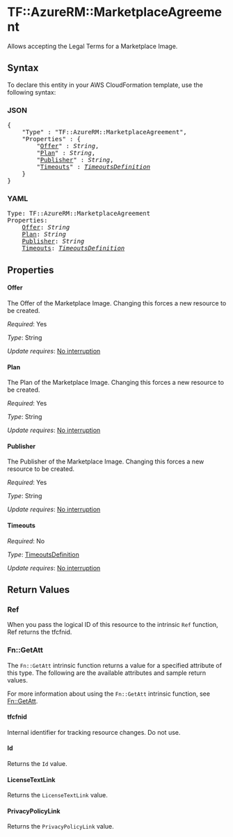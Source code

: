 # TF::AzureRM::MarketplaceAgreement

Allows accepting the Legal Terms for a Marketplace Image.

## Syntax

To declare this entity in your AWS CloudFormation template, use the following syntax:

### JSON

<pre>
{
    "Type" : "TF::AzureRM::MarketplaceAgreement",
    "Properties" : {
        "<a href="#offer" title="Offer">Offer</a>" : <i>String</i>,
        "<a href="#plan" title="Plan">Plan</a>" : <i>String</i>,
        "<a href="#publisher" title="Publisher">Publisher</a>" : <i>String</i>,
        "<a href="#timeouts" title="Timeouts">Timeouts</a>" : <i><a href="timeoutsdefinition.md">TimeoutsDefinition</a></i>
    }
}
</pre>

### YAML

<pre>
Type: TF::AzureRM::MarketplaceAgreement
Properties:
    <a href="#offer" title="Offer">Offer</a>: <i>String</i>
    <a href="#plan" title="Plan">Plan</a>: <i>String</i>
    <a href="#publisher" title="Publisher">Publisher</a>: <i>String</i>
    <a href="#timeouts" title="Timeouts">Timeouts</a>: <i><a href="timeoutsdefinition.md">TimeoutsDefinition</a></i>
</pre>

## Properties

#### Offer

The Offer of the Marketplace Image. Changing this forces a new resource to be created.

_Required_: Yes

_Type_: String

_Update requires_: [No interruption](https://docs.aws.amazon.com/AWSCloudFormation/latest/UserGuide/using-cfn-updating-stacks-update-behaviors.html#update-no-interrupt)

#### Plan

The Plan of the Marketplace Image. Changing this forces a new resource to be created.

_Required_: Yes

_Type_: String

_Update requires_: [No interruption](https://docs.aws.amazon.com/AWSCloudFormation/latest/UserGuide/using-cfn-updating-stacks-update-behaviors.html#update-no-interrupt)

#### Publisher

The Publisher of the Marketplace Image. Changing this forces a new resource to be created.

_Required_: Yes

_Type_: String

_Update requires_: [No interruption](https://docs.aws.amazon.com/AWSCloudFormation/latest/UserGuide/using-cfn-updating-stacks-update-behaviors.html#update-no-interrupt)

#### Timeouts

_Required_: No

_Type_: <a href="timeoutsdefinition.md">TimeoutsDefinition</a>

_Update requires_: [No interruption](https://docs.aws.amazon.com/AWSCloudFormation/latest/UserGuide/using-cfn-updating-stacks-update-behaviors.html#update-no-interrupt)

## Return Values

### Ref

When you pass the logical ID of this resource to the intrinsic `Ref` function, Ref returns the tfcfnid.

### Fn::GetAtt

The `Fn::GetAtt` intrinsic function returns a value for a specified attribute of this type. The following are the available attributes and sample return values.

For more information about using the `Fn::GetAtt` intrinsic function, see [Fn::GetAtt](https://docs.aws.amazon.com/AWSCloudFormation/latest/UserGuide/intrinsic-function-reference-getatt.html).

#### tfcfnid

Internal identifier for tracking resource changes. Do not use.

#### Id

Returns the <code>Id</code> value.

#### LicenseTextLink

Returns the <code>LicenseTextLink</code> value.

#### PrivacyPolicyLink

Returns the <code>PrivacyPolicyLink</code> value.

